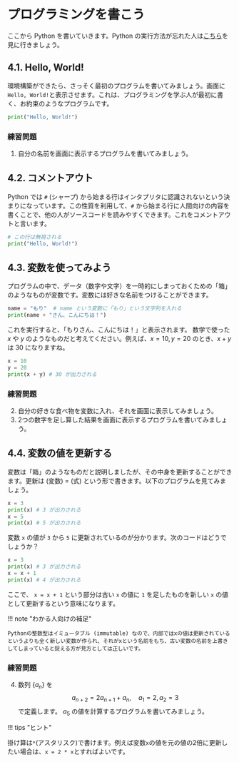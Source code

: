 # プログラミングを書こう
ここから Python を書いていきます。Python の実行方法が忘れた人は[こちら](./3_exec.md)を見に行きましょう。

## 4.1. Hello, World!
環境構築ができたら、さっそく最初のプログラムを書いてみましょう。画面に`Hello, World!`と表示させます。これは、プログラミングを学ぶ人が最初に書く、お約束のようなプログラムです。

```python
print("Hello, World!")
```

### 練習問題
1. 自分の名前を画面に表示するプログラムを書いてみましょう。

## 4.2. コメントアウト
Python では `#` (シャープ) から始まる行はインタプリタに認識されないという決まりになっています。この性質を利用して、`#` から始まる行に人間向けの内容を書くことで、他の人がソースコードを読みやすくできます。これをコメントアウトと言います。

```python
# この行は無視される
print("Hello, World!")
```

## 4.3. 変数を使ってみよう
プログラムの中で、データ（数字や文字）を一時的にしまっておくための「箱」のようなものが変数です。変数には好きな名前をつけることができます。

```python
name = "もり"  # name という変数に「もり」という文字列を入れる
print(name + "さん、こんにちは！")
```

これを実行すると、「もりさん、こんにちは！」と表示されます。
数学で使った $x$ や $y$ のようなものだと考えてください。例えば、$x=10, y=20$ のとき、$x+y$ は $30$ になりますね。

```python
x = 10
y = 20
print(x + y) # 30 が出力される
```

### 練習問題
2. 自分の好きな食べ物を変数に入れ、それを画面に表示してみましょう。
3. 2つの数字を足し算した結果を画面に表示するプログラムを書いてみましょう。

## 4.4. 変数の値を更新する
変数は「箱」のようなものだと説明しましたが、その中身を更新することができます。更新は (変数) = (式) という形で書きます。以下のプログラムを見てみましょう。

```python
x = 3
print(x) # 3 が出力される
x = 5
print(x) # 5 が出力される
```

変数 `x` の値が `3` から `5` に更新されているのが分かります。次のコードはどうでしょうか？

```python
x = 3
print(x) # 3 が出力される
x = x + 1
print(x) # 4 が出力される
```

ここで、 `x = x + 1` という部分は古い `x` の値に `1` を足したものを新しい `x` の値として更新するという意味になります。

!!! note "わかる人向けの補足"

    Pythonの整数型はイミュータブル (immutable) なので、内部ではxの値は更新されているというよりも全く新しい変数が作られ、それがxという名前をもち、古い変数の名前を上書きしてしまっていると捉える方が見方としては正しいです。

### 練習問題
4. 数列 $\{a_n\}$ を
$$ a_{n+2}=2a_{n+1}+a_n,\quad a_1=2, a_2=3 $$
で定義します。 $a_5$ の値を計算するプログラムを書いてみましょう。

!!! tips "ヒント"

掛け算は`*`(アスタリスク)で書けます。例えば変数`x`の値を元の値の2倍に更新したい場合は、`x = 2 * x`とすればよいです。